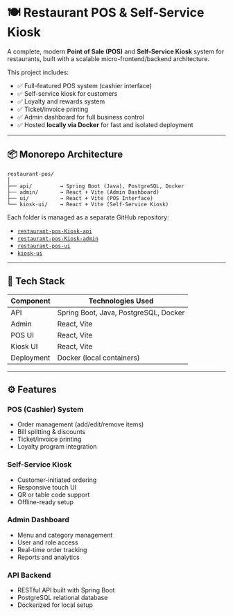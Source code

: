 # 🍽️ Restaurant POS & Self-Service Kiosk

A complete, modern **Point of Sale (POS)** and **Self-Service Kiosk** system for restaurants, built with a scalable micro-frontend/backend architecture.

This project includes:

- ✅ Full-featured POS system (cashier interface)
- ✅ Self-service kiosk for customers
- ✅ Loyalty and rewards system
- ✅ Ticket/invoice printing
- ✅ Admin dashboard for full business control
- ✅ Hosted **locally via Docker** for fast and isolated deployment

---

## 📦 Monorepo Architecture

```
restaurant-pos/
│
├── api/         → Spring Boot (Java), PostgreSQL, Docker
├── admin/       → React + Vite (Admin Dashboard)
├── ui/          → React + Vite (POS Interface)
└── kiosk-ui/    → React + Vite (Self-Service Kiosk)
```

Each folder is managed as a separate GitHub repository:
- [`restaurant-pos-Kiosk-api`](https://github.com/SmartLogix520/BorneCommandeServer)
- [`restaurant-pos-Kiosk-admin`](https://github.com/SmartLogix520/BorneCommandeAdmin)
- [`restaurant-pos-ui`](https://github.com/SmartLogix520/restaurant-pos-ui)
- [`kiosk-ui`](https://github.com/SmartLogix520/BorneCommandeClient)

---

## 🚀 Tech Stack

| Component     | Technologies Used                              |
|---------------|--------------------------------------------------|
| API           | Spring Boot, Java, PostgreSQL, Docker           |
| Admin         | React, Vite                                     |
| POS UI        | React, Vite                                     |
| Kiosk UI      | React, Vite                                     |
| Deployment    | Docker (local containers)                       |

---

## ⚙️ Features

### POS (Cashier) System
- Order management (add/edit/remove items)
- Bill splitting & discounts
- Ticket/invoice printing
- Loyalty program integration

### Self-Service Kiosk
- Customer-initiated ordering
- Responsive touch UI
- QR or table code support
- Offline-ready setup

### Admin Dashboard
- Menu and category management
- User and role access
- Real-time order tracking
- Reports and analytics

### API Backend
- RESTful API built with Spring Boot
- PostgreSQL relational database
- Dockerized for local setup